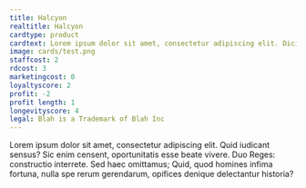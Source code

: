 ```yaml
---
title: Halcyon
realtitle: Halcyon
cardtype: product
cardtext: Lorem ipsum dolor sit amet, consectetur adipiscing elit. Dicimus aliquem hilare vivere; Duae sunt enim res quoque, ne tu verba solum putes.
image: cards/test.png
staffcost: 2
rdcost: 3
marketingcost: 0
loyaltyscore: 2
profit: -2
profit length: 1
longevityscore: 4
legal: Blah is a Trademark of Blah Inc
---
```


Lorem ipsum dolor sit amet, consectetur adipiscing elit. Quid iudicant sensus? Sic enim censent, oportunitatis esse beate vivere. Duo Reges: constructio interrete. Sed haec omittamus; Quid, quod homines infima fortuna, nulla spe rerum gerendarum, opifices denique delectantur historia?
